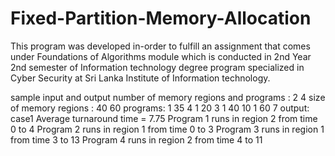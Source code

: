 # Fixed-Partition-Memory-Allocation
This program was developed in-order to fulfill an assignment that comes under Foundations of Algorithms module which is conducted in 2nd Year 2nd semester of Information technology degree program specialized in Cyber Security at Sri Lanka Institute of Information technology.


sample input and output
number of memory regions and programs : 2 4
size of memory regions : 40 60
programs: 1 35 4
          1 20 3
          1 40 10
          1 60 7
output:
case1
Average turnaround time = 7.75
Program 1 runs in region 2 from time 0 to 4
Program 2 runs in region 1 from time 0 to 3
Program 3 runs in region 1 from time 3 to 13
Program 4 runs in region 2 from time 4 to 11
